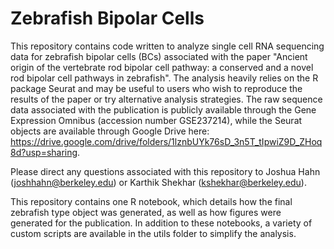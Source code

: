 # Zebrafish Bipolar Cells
This repository contains code written to analyze single cell RNA sequencing data for zebrafish bipolar cells (BCs) associated with the paper "Ancient origin of the vertebrate rod bipolar cell pathway: a conserved and a novel rod bipolar cell pathways in zebrafish". The analysis heavily relies on the R package Seurat and may be useful to users who wish to reproduce the results of the paper or try alternative analysis strategies. The raw sequence data associated with the publication is publicly available through the Gene Expression Omnibus (accession number GSE237214), while the Seurat objects are available through Google Drive here: https://drive.google.com/drive/folders/1lznbUYk76sD_3n5T_tIpwiZ9D_ZHoq8d?usp=sharing.

Please direct any questions associated with this repository to Joshua Hahn (joshhahn@berkeley.edu) or Karthik Shekhar (kshekhar@berkeley.edu).

This repository contains one R notebook, which details how the final zebrafish type object was generated, as well as how figures were generated for the publication. In addition to these notebooks, a variety of custom scripts are available in the utils folder to simplify the analysis.
